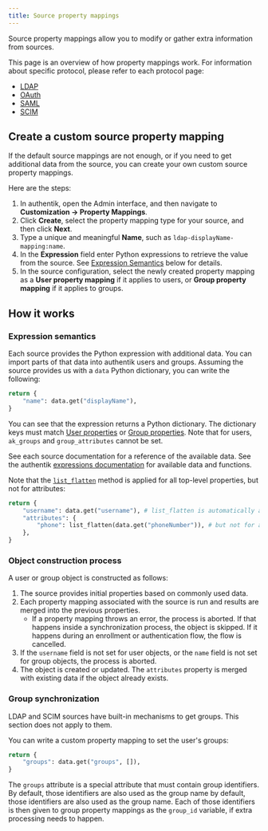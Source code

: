```yaml
---
title: Source property mappings
---
```


Source property mappings allow you to modify or gather extra information from sources.

This page is an overview of how property mappings work. For information about specific protocol, please refer to each protocol page:

-   [LDAP](../ldap/#property-mappings)
-   [OAuth](../oauth/#property-mappings)
-   [SAML](../saml/#property-mappings)
-   [SCIM](../scim/#property-mappings)


## Create a custom source property mapping

If the default source mappings are not enough, or if you need to get additional data from the source, you can create your own custom source property mappings.

Here are the steps:

1. In authentik, open the Admin interface, and then navigate to **Customization -> Property Mappings**.
2. Click **Create**, select the property mapping type for your source, and then click **Next**.
3. Type a unique and meaningful **Name**, such as `ldap-displayName-mapping:name`.
4. In the **Expression** field enter Python expressions to retrieve the value from the source. See [Expression Semantics](#expression-semantics) below for details.
5. In the source configuration, select the newly created property mapping as a **User property mapping** if it applies to users, or **Group property mapping** if it applies to groups.

## How it works

### Expression semantics

Each source provides the Python expression with additional data. You can import parts of that data into authentik users and groups. Assuming the source provides us with a `data` Python dictionary, you can write the following:

```python
return {
    "name": data.get("displayName"),
}
```

You can see that the expression returns a Python dictionary. The dictionary keys must match [User properties](../../user-group-role/user/user_ref.md#object-properties) or [Group properties](../../user-group-role/groups/group_ref.md#object-properties). Note that for users, `ak_groups` and `group_attributes` cannot be set.

See each source documentation for a reference of the available data. See the authentik [expressions documentation](./expressions.md) for available data and functions.

Note that the [`list_flatten`](./expressions.md#list_flattenvalue-listany--any---optionalany) method is applied for all top-level properties, but not for attributes:

```python
return {
    "username": data.get("username"), # list_flatten is automatically applied to top-level attributes
    "attributes": {
        "phone": list_flatten(data.get("phoneNumber")), # but not for attributes!
    },
}
```

### Object construction process

A user or group object is constructed as follows:

1.  The source provides initial properties based on commonly used data.
2.  Each property mapping associated with the source is run and results are merged into the previous properties.
    -   If a property mapping throws an error, the process is aborted. If that happens inside a synchronization process, the object is skipped. If it happens during an enrollment or authentication flow, the flow is cancelled.
3.  If the `username` field is not set for user objects, or the `name` field is not set for group objects, the process is aborted.
4.  The object is created or updated. The `attributes` property is merged with existing data if the object already exists.

### Group synchronization

LDAP and SCIM sources have built-in mechanisms to get groups. This section does not apply to them.

You can write a custom property mapping to set the user's groups:

```python
return {
    "groups": data.get("groups", []),
}
```

The `groups` attribute is a special attribute that must contain group identifiers. By default, those identifiers are also used as the group name by default, those identifiers are also used as the group name. Each of those identifiers is then given to group property mappings as the `group_id` variable, if extra processing needs to happen.
